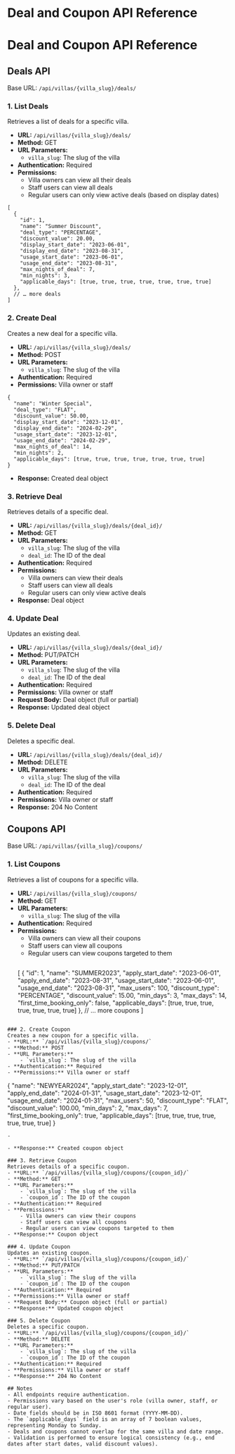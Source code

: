 # Deal and Coupon API Reference

##

# Deal and Coupon API Reference

## Deals API

Base URL: `/api/villas/{villa_slug}/deals/`

### 1. List Deals

Retrieves a list of deals for a specific villa.

- **URL:** `/api/villas/{villa_slug}/deals/`
- **Method:** GET
- **URL Parameters:**
  - `villa_slug`: The slug of the villa
- **Authentication:** Required
- **Permissions:**
  - Villa owners can view all their deals
  - Staff users can view all deals
  - Regular users can only view active deals (based on display dates)

```
[
  {
    "id": 1,
    "name": "Summer Discount",
    "deal_type": "PERCENTAGE",
    "discount_value": 20.00,
    "display_start_date": "2023-06-01",
    "display_end_date": "2023-08-31",
    "usage_start_date": "2023-06-01",
    "usage_end_date": "2023-08-31",
    "max_nights_of_deal": 7,
    "min_nights": 3,
    "applicable_days": [true, true, true, true, true, true, true]
  },
  // … more deals
]

```

### 2. Create Deal

Creates a new deal for a specific villa.

- **URL:** `/api/villas/{villa_slug}/deals/`
- **Method:** POST
- **URL Parameters:**
  - `villa_slug`: The slug of the villa
- **Authentication:** Required
- **Permissions:** Villa owner or staff  


```
{
  "name": "Winter Special",
  "deal_type": "FLAT",
  "discount_value": 50.00,
  "display_start_date": "2023-12-01",
  "display_end_date": "2024-02-29",
  "usage_start_date": "2023-12-01",
  "usage_end_date": "2024-02-29",
  "max_nights_of_deal": 14,
  "min_nights": 2,
  "applicable_days": [true, true, true, true, true, true, true]
}
```

- **Response:** Created deal object  


### 3. Retrieve Deal

Retrieves details of a specific deal.

- **URL:** `/api/villas/{villa_slug}/deals/{deal_id}/`
- **Method:** GET
- **URL Parameters:**
  - `villa_slug`: The slug of the villa
  - `deal_id`: The ID of the deal
- **Authentication:** Required
- **Permissions:**
  - Villa owners can view their deals
  - Staff users can view all deals
  - Regular users can only view active deals
- **Response:** Deal object  


### 4. Update Deal

Updates an existing deal.

- **URL:** `/api/villas/{villa_slug}/deals/{deal_id}/`
- **Method:** PUT/PATCH
- **URL Parameters:**
  - `villa_slug`: The slug of the villa
  - `deal_id`: The ID of the deal
- **Authentication:** Required
- **Permissions:** Villa owner or staff
- **Request Body:** Deal object (full or partial)
- **Response:** Updated deal object  


### 5. Delete Deal

Deletes a specific deal.

- **URL:** `/api/villas/{villa_slug}/deals/{deal_id}/`
- **Method:** DELETE
- **URL Parameters:**
  - `villa_slug`: The slug of the villa
  - `deal_id`: The ID of the deal
- **Authentication:** Required
- **Permissions:** Villa owner or staff
- **Response:** 204 No Content  


## Coupons API

Base URL: `/api/villas/{villa_slug}/coupons/`

### 1. List Coupons

Retrieves a list of coupons for a specific villa.

- **URL:** `/api/villas/{villa_slug}/coupons/`
- **Method:** GET
- **URL Parameters:**
  - `villa_slug`: The slug of the villa
- **Authentication:** Required
- **Permissions:**  
   - Villa owners can view all their coupons  
   - Staff users can view all coupons  
   - Regular users can view coupons targeted to them
      ```
  [
  {
  "id": 1,
  "name": "SUMMER2023",
  "apply_start_date": "2023-06-01",
  "apply_end_date": "2023-08-31",
  "usage_start_date": "2023-06-01",
  "usage_end_date": "2023-08-31",
  "max_users": 100,
  "discount_type": "PERCENTAGE",
  "discount_value": 15.00,
  "min_days": 3,
  "max_days": 14,
  "first_time_booking_only": false,
  "applicable_days": [true, true, true, true, true, true, true]
  },
  // … more coupons
  ]

```

### 2. Create Coupon
Creates a new coupon for a specific villa.
- **URL:** `/api/villas/{villa_slug}/coupons/`
- **Method:** POST
- **URL Parameters:**
    - `villa_slug`: The slug of the villa
- **Authentication:** Required
- **Permissions:** Villa owner or staff

```

{
"name": "NEWYEAR2024",
"apply_start_date": "2023-12-01",
"apply_end_date": "2024-01-31",
"usage_start_date": "2023-12-01",
"usage_end_date": "2024-01-31",
"max_users": 50,
"discount_type": "FLAT",
"discount_value": 100.00,
"min_days": 2,
"max_days": 7,
"first_time_booking_only": true,
"applicable_days": [true, true, true, true, true, true, true]
}

```
-

- **Response:** Created coupon object

### 3. Retrieve Coupon
Retrieves details of a specific coupon.
- **URL:** `/api/villas/{villa_slug}/coupons/{coupon_id}/`
- **Method:** GET
- **URL Parameters:**
    - `villa_slug`: The slug of the villa
    - `coupon_id`: The ID of the coupon
- **Authentication:** Required
- **Permissions:**
    - Villa owners can view their coupons
    - Staff users can view all coupons
    - Regular users can view coupons targeted to them
- **Response:** Coupon object

### 4. Update Coupon
Updates an existing coupon.
- **URL:** `/api/villas/{villa_slug}/coupons/{coupon_id}/`
- **Method:** PUT/PATCH
- **URL Parameters:**
    - `villa_slug`: The slug of the villa
    - `coupon_id`: The ID of the coupon
- **Authentication:** Required
- **Permissions:** Villa owner or staff
- **Request Body:** Coupon object (full or partial)
- **Response:** Updated coupon object

### 5. Delete Coupon
Deletes a specific coupon.
- **URL:** `/api/villas/{villa_slug}/coupons/{coupon_id}/`
- **Method:** DELETE
- **URL Parameters:**
    - `villa_slug`: The slug of the villa
    - `coupon_id`: The ID of the coupon
- **Authentication:** Required
- **Permissions:** Villa owner or staff
- **Response:** 204 No Content

## Notes
- All endpoints require authentication.
- Permissions vary based on the user's role (villa owner, staff, or regular user).
- Date fields should be in ISO 8601 format (YYYY-MM-DD).
- The `applicable_days` field is an array of 7 boolean values, representing Monday to Sunday.
- Deals and coupons cannot overlap for the same villa and date range.
- Validation is performed to ensure logical consistency (e.g., end dates after start dates, valid discount values).
```
